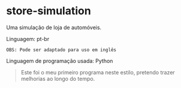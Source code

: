 # store-simulation
Uma simulação de loja de automóveis.

Linguagem: pt-br

    OBS: Pode ser adaptado para uso em inglês

Linguagem de programação usada: Python


> Este foi o meu primeiro programa neste estilo, pretendo trazer melhorias ao longo do tempo.
